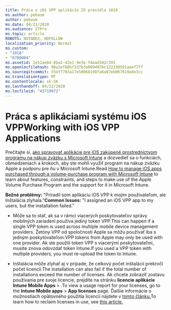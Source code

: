 ```yaml
---
title: Práca s iOS VPP aplikácie ID pravidla 1018
ms.author: pebaum
author: pebaum
ms.date: 04/21/2020
ms.audience: ITPro
ms.topic: article
ROBOTS: NOINDEX, NOFOLLOW
localization_priority: Normal
ms.custom:
- "1018"
- "6700004"
ms.assetid: 2e51ae64-8ba2-42e1-9e3e-f4aad102c391
ms.openlocfilehash: 88a1ef66bf337b3a0094976c122330591aee77ff
ms.sourcegitcommit: 55eff703a17e500681d8fa6a87eb067019ade3cc
ms.translationtype: MT
ms.contentlocale: sk-SK
ms.lasthandoff: 04/22/2020
ms.locfileid: "43719972"
---
```

# <a name="working-with-ios-vpp-applications"></a><span data-ttu-id="a3afd-102">Práca s aplikáciami systému iOS VPP</span><span class="sxs-lookup"><span data-stu-id="a3afd-102">Working with iOS VPP Applications</span></span>

<span data-ttu-id="a3afd-103">Prečítajte si, [ako spravovať aplikácie pre iOS zakúpené prostredníctvom programu na nákup zväzku s Microsoft Intune](https://docs.microsoft.com/intune/vpp-apps-ios) a dozvedieť sa o funkciách, obmedzeniach a krokoch, aby ste mohli využiť program na nákup zväzku Apple a podporu pre ňu v Microsoft Intune.</span><span class="sxs-lookup"><span data-stu-id="a3afd-103">Read [How to manage iOS apps purchased through a volume-purchase program with Microsoft Intune](https://docs.microsoft.com/intune/vpp-apps-ios) to learn about features, constraints, and steps to make use of the Apple Volume Purchase Program and the support for it in Microsoft Intune.</span></span>
  
 <span data-ttu-id="a3afd-104">**Bežné problémy:** "Priradil som aplikáciu iOS VPP k mojim používateľom, ale Inštalácia zlyhala."</span><span class="sxs-lookup"><span data-stu-id="a3afd-104">**Common Issues:** "I assigned an iOS VPP app to my users, but the installation failed."</span></span>
  
- <span data-ttu-id="a3afd-105">Môže sa to stať, ak sa v rámci viacerých poskytovateľov správy mobilných zariadení používa jediný token VPP.</span><span class="sxs-lookup"><span data-stu-id="a3afd-105">This can happen if a single VPP token is used across multiple mobile device management providers.</span></span> <span data-ttu-id="a3afd-106">Žetóny VPP od spoločnosti Apple sa môžu používať iba s jedným poskytovateľom.</span><span class="sxs-lookup"><span data-stu-id="a3afd-106">VPP tokens from Apple may only be used with one provider.</span></span> <span data-ttu-id="a3afd-107">Ak ste použili token VPP s viacerými poskytovateľmi, musíte znova odovzdať token Intune.</span><span class="sxs-lookup"><span data-stu-id="a3afd-107">If you used a VPP token with multiple providers, you must re-upload the token to Intune.</span></span>

- <span data-ttu-id="a3afd-108">Inštalácia môže zlyhať aj v prípade, že celkový počet inštalácií prekročí počet licencií.</span><span class="sxs-lookup"><span data-stu-id="a3afd-108">The installation can also fail if the total number of installations exceed the number of licenses.</span></span> <span data-ttu-id="a3afd-109">Ak chcete zobraziť zostavu používania pre svoje licencie, prejdite na stránku **licencie aplikácie** **Intune Mobile Apps** \> .</span><span class="sxs-lookup"><span data-stu-id="a3afd-109">To view a usage report for your licenses, go to the **Intune Mobile apps** \> **App licenses** page.</span></span> <span data-ttu-id="a3afd-110">Ďalšie informácie o možnostiach opätovného použitia licencií nájdete v [tomto článku.](https://docs.microsoft.com/intune/vpp-apps-ios#revoking-app-licenses-and-deleting-tokens)</span><span class="sxs-lookup"><span data-stu-id="a3afd-110">To learn how to reclaim licenses in use, see [this article.](https://docs.microsoft.com/intune/vpp-apps-ios#revoking-app-licenses-and-deleting-tokens)</span></span>
